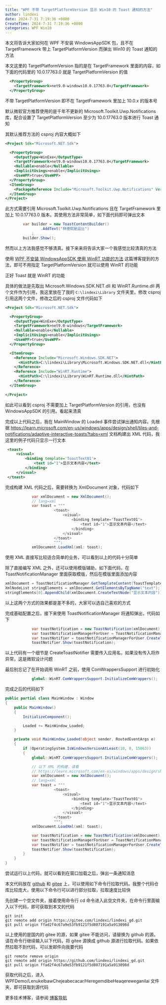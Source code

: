 ```yaml
---
title: "WPF 不带 TargetPlatformVersion 显示 Win10 的 Toast 通知的方法"
author: lindexi
date: 2024-7-31 7:19:36 +0800
CreateTime: 2024-7-31 7:19:36 +0800
categories: WPF Win10
---
```


本文将告诉大家如何在 WPF 不安装 WindowsAppSDK 包，且不在 TargetFramework 带上 TargetPlatformVersion 而弹出 Win10 的 Toast 通知的方法

<!--more-->


<!-- 发布 -->
<!-- 博客 -->

本文这里的 TargetPlatformVersion 指的是在 TargetFramework 里面的内容，如下面的代码里的 10.0.17763.0 就是 TargetPlatformVersion 的值

```xml
  <PropertyGroup>
    <TargetFramework>net9.0-windows10.0.17763.0</TargetFramework>
  </PropertyGroup>
```

不带 TargetPlatformVersion 即不在 TargetFramework 里加上 10.0.x 的版本号

默认微软官方推荐使用的是千年不更新的 Microsoft.Toolkit.Uwp.Notifications 库，配合设置了 TargetPlatformVersion 至少为 10.0.17763.0 版本进行 Toast 通知

其默认推荐方法的 csproj 内容大概如下

```xml
<Project Sdk="Microsoft.NET.Sdk">

  <PropertyGroup>
    <OutputType>WinExe</OutputType>
    <TargetFramework>net9.0-windows10.0.17763.0</TargetFramework>
    <Nullable>enable</Nullable>
    <ImplicitUsings>enable</ImplicitUsings>
    <UseWPF>true</UseWPF>
  </PropertyGroup>
  <ItemGroup>
    <PackageReference Include="Microsoft.Toolkit.Uwp.Notifications" Version="7.1.3" />
  </ItemGroup>
</Project>
```

此方式需要引用 Microsoft.Toolkit.Uwp.Notifications 且在 TargetFramework 里加上 10.0.17763.0 版本。其使用方法非常简单，如下面代码即可弹出文本

```csharp
        var builder = new ToastContentBuilder()
                .AddText("林德熙是逗比")
            ;
        builder.Show();
```

然而以上方法我感觉不够清真。接下来来将告诉大家一个我感觉比较清真的方法

使用 [WPF 不安装 WindowsAppSDK 使用 WinRT 功能的方法](https://blog.lindexi.com/post/WPF-%E4%B8%8D%E5%AE%89%E8%A3%85-WindowsAppSDK-%E4%BD%BF%E7%94%A8-WinRT-%E5%8A%9F%E8%83%BD%E7%9A%84%E6%96%B9%E6%B3%95.html ) 这篇博客提到的方法，即可不用指定 TargetPlatformVersion 就可以使用 WinRT 的功能

正好 Toast 就是 WinRT 的功能

具体的做法是先取出 Microsoft.Windows.SDK.NET.dll 和 WinRT.Runtime.dll 两个文件作为引用，我这里放在了我的 `C:\lindexi\Library` 文件夹里，修改 csproj 引用这两个文件，修改之后的 csproj 文件代码如下

```xml
<Project Sdk="Microsoft.NET.Sdk">

  <PropertyGroup>
    <OutputType>WinExe</OutputType>
    <TargetFramework>net9.0-windows</TargetFramework>
    <Nullable>enable</Nullable>
    <ImplicitUsings>enable</ImplicitUsings>
    <UseWPF>true</UseWPF>
  </PropertyGroup>

  <ItemGroup>
    <Reference Include="Microsoft.Windows.SDK.NET">
      <HintPath>C:\lindexi\Library\Microsoft.Windows.SDK.NET.dll</HintPath>
    </Reference>
    <Reference Include="WinRT.Runtime">
      <HintPath>C:\lindexi\Library\WinRT.Runtime.dll</HintPath>
    </Reference>
  </ItemGroup>
  
</Project>
```

如此可以看到 csproj 不需要加上 TargetPlatformVersion 的引用，也没有 WindowsAppSDK 的引用。看起来清真

完成以上代码之后，我在 MainWindow 的 Loaded 事件尝试弹出通知内容。先根据 <https://learn.microsoft.com/en-us/windows/apps/design/shell/tiles-and-notifications/adaptive-interactive-toasts?tabs=xml> 文档构建出 XML 代码，我这里的例子代码只显示一行文本

```xml
 <toast>
     <visual>
         <binding template='ToastText01'>
             <text id="1">显示文本内容</text>
         </binding>
     </visual>
 </toast>
```

完成构建 XML 代码之后，需要转换为 XmlDocument 对象，代码如下

```csharp
            var xmlDocument = new XmlDocument();
            // lang=xml
            var toast = """
                      <toast>
                          <visual>
                              <binding template='ToastText01'>
                                  <text id="1">显示文本内容</text>
                              </binding>
                          </visual>
                      </toast>
                      """;
            xmlDocument.LoadXml(xml: toast);
```

使用 XML 直接写比较适合简单的业务，可以看到以上的代码十分简单

除了直接编写 XML 之外，还可以使用模版辅助，如下面代码，在 ToastNotificationManager 里面获取模版，然后在模版里面添加内容

```csharp
xmlDocument = ToastNotificationManager.GetTemplateContent(ToastTemplateType.ToastText01);
XmlNodeList stringElements = xmlDocument.GetElementsByTagName("text");
stringElements[0].AppendChild(xmlDocument.CreateTextNode("显示文本内容"));
```

以上这两个方式的效果都是差不多的，大家可以选自己喜欢的方式

完成基础配置之后，接下来使用 ToastNotificationManager 将通知弹出，代码如下

```csharp
            var toastNotification = new ToastNotification(xmlDocument);
            var toastNotificationManagerForUser = ToastNotificationManager.GetDefault();
            var toastNotifier = toastNotificationManagerForUser.CreateToastNotifier(applicationId: "应用名");
            toastNotifier.Show(toastNotification);
```

以上代码有一个细节是 CreateToastNotifier 需要传入应用名，如果没有传入将炸异常，这是微软设计问题

最后别忘记了在开始调用 WinRT 之前，使用 ComWrappersSupport 进行初始化

```csharp
            global::WinRT.ComWrappersSupport.InitializeComWrappers();
```

完成之后的代码如下

```csharp
public partial class MainWindow : Window
{
    public MainWindow()
    {
        InitializeComponent();

        Loaded += MainWindow_Loaded;
    }

    private void MainWindow_Loaded(object sender, RoutedEventArgs e)
    {
        if (OperatingSystem.IsWindowsVersionAtLeast(10, 0, 15063))
        {
            global::WinRT.ComWrappersSupport.InitializeComWrappers();

            // 以下 XML 的构建，请看
            // https://learn.microsoft.com/en-us/windows/apps/design/shell/tiles-and-notifications/adaptive-interactive-toasts?tabs=xml
            var xmlDocument = new XmlDocument();
            // lang=xml
            var toast = """
                      <toast>
                          <visual>
                              <binding template='ToastText01'>
                                  <text id="1">显示文本内容</text>
                              </binding>
                          </visual>
                      </toast>
                      """;
            xmlDocument.LoadXml(xml: toast);

            var toastNotification = new ToastNotification(xmlDocument);
            var toastNotificationManagerForUser = ToastNotificationManager.GetDefault();
            var toastNotifier = toastNotificationManagerForUser.CreateToastNotifier(applicationId: "应用名");
            toastNotifier.Show(toastNotification);
        }
    }
}
```

尝试运行以上代码，就可以看到在窗口加载之后，弹出一条通知消息

本文代码放在 [github](https://github.com/lindexi/lindexi_gd/tree/ffad2f4c67a9e53fb9121f5d807191a5a913098d/WPFDemo/LenukelbawChejeabecacar/HeregemdibeHeaqereweganilai) 和 [gitee](https://gitee.com/lindexi/lindexi_gd/tree/ffad2f4c67a9e53fb9121f5d807191a5a913098d/WPFDemo/LenukelbawChejeabecacar/HeregemdibeHeaqereweganilai) 上，可以使用如下命令行拉取代码。我整个代码仓库比较庞大，使用以下命令行可以进行部分拉取，拉取速度比较快

先创建一个空文件夹，接着使用命令行 cd 命令进入此空文件夹，在命令行里面输入以下代码，即可获取到本文的代码

```
git init
git remote add origin https://gitee.com/lindexi/lindexi_gd.git
git pull origin ffad2f4c67a9e53fb9121f5d807191a5a913098d
```

以上使用的是国内的 gitee 的源，如果 gitee 不能访问，请替换为 github 的源。请在命令行继续输入以下代码，将 gitee 源换成 github 源进行拉取代码。如果依然拉取不到代码，可以发邮件向我要代码

```
git remote remove origin
git remote add origin https://github.com/lindexi/lindexi_gd.git
git pull origin ffad2f4c67a9e53fb9121f5d807191a5a913098d
```

获取代码之后，进入 WPFDemo/LenukelbawChejeabecacar/HeregemdibeHeaqereweganilai 文件夹，即可获取到源代码

更多技术博客，请参阅 [博客导航](https://blog.lindexi.com/post/%E5%8D%9A%E5%AE%A2%E5%AF%BC%E8%88%AA.html )
